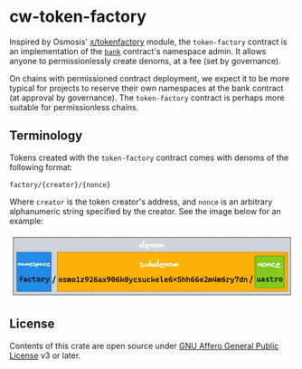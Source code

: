 # cw-token-factory

Inspired by Osmosis' [x/tokenfactory](https://github.com/osmosis-labs/osmosis/tree/main/x/tokenfactory) module, the `token-factory` contract is an implementation of the [`bank`](../bank) contract's namespace admin. It allows anyone to permissionlessly create denoms, at a fee (set by governance).

On chains with permissioned contract deployment, we expect it to be more typical for projects to reserve their own namespaces at the bank contract (at approval by governance). The `token-factory` contract is perhaps more suitable for permissionless chains.

## Terminology

Tokens created with the `token-factory` contract comes with denoms of the following format:

```plain
factory/{creator}/{nonce}
```

Where `creator` is the token creator's address, and `nonce` is an arbitrary alphanumeric string specified by the creator. See the image below for an example:

![](terminology.png)

## License

Contents of this crate are open source under [GNU Affero General Public License](../../LICENSE) v3 or later.

